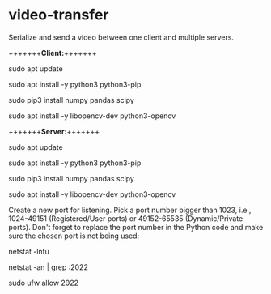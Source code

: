 # video-transfer
Serialize and send a video between one client and multiple servers.

+++++++**Client:**+++++++

sudo apt update

sudo apt install -y python3 python3-pip

sudo pip3 install numpy pandas scipy

sudo apt install -y libopencv-dev python3-opencv


+++++++**Server:**+++++++

sudo apt update

sudo apt install -y python3 python3-pip

sudo pip3 install numpy pandas scipy

sudo apt install -y libopencv-dev python3-opencv


Create a new port for listening. Pick a port number bigger than 1023, i.e., 1024-49151 (Registered/User ports) or 49152-65535 (Dynamic/Private ports). Don't forget to replace the port number in the Python code and make sure the chosen port is not being used:

netstat -lntu

netstat -an | grep :2022

sudo ufw allow 2022


